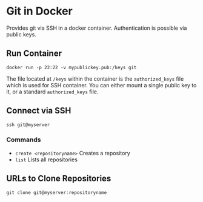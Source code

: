 # Git in Docker

Provides git via SSH in a docker container. Authentication is possible via public keys.

## Run Container

    docker run -p 22:22 -v mypublickey.pub:/keys git

The file located at `/keys` within the container is the
`authorized_keys` file which is used for SSH container. You can either
mount a single public key to it, or a standard `authorized_keys` file.

## Connect via SSH

    ssh git@myserver

### Commands

- `create <repositoryname>` Creates a repository
- `list` Lists all repositories

## URLs to Clone Repositories

    git clone git@myserver:repositoryname
